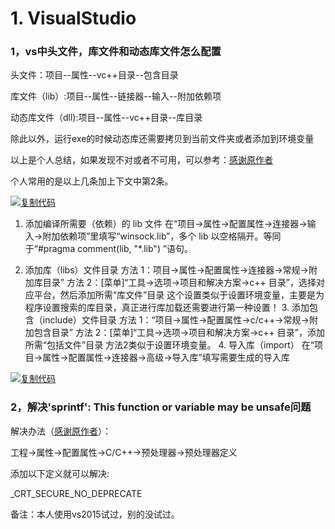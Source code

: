 # 1. VisualStudio
### 1，vs中头文件，库文件和动态库文件怎么配置

头文件：项目--属性--vc++目录--包含目录

库文件（lib）:项目--属性--链接器--输入--附加依赖项

动态库文件（dll):项目--属性--vc++目录--库目录

除此以外，运行exe的时候动态库还需要拷贝到当前文件夹或者添加到环境变量

以上是个人总结，如果发现不对或者不可用，可以参考：[感谢原作者](https://www.cnblogs.com/bluestorm/p/3344803.html)

个人常用的是以上几条加上下文中第2条。

[![复制代码](https://common.cnblogs.com/images/copycode.gif)](javascript:void(0); "复制代码")

1. 添加编译所需要（依赖）的 lib 文件
     在“项目->属性->配置属性->连接器->输入->附加依赖项”里填写“winsock.lib”，多个 lib 以空格隔开。等同于“#pragma comment(lib, "*.lib") ”语句。

2. 添加库（libs）文件目录
     方法 1：项目->属性->配置属性->连接器->常规->附加库目录”
     方法 2：\[菜单\]“工具->选项->项目和解决方案->c++ 目录”，选择对应平台，然后添加所需“库文件”目录
     这个设置类似于设置环境变量，主要是为程序设置搜索的库目录，真正进行库加载还需要进行第一种设置！ 3. 添加包含（include）文件目录
     方法 1：“项目->属性->配置属性->c/c++->常规->附加包含目录”
     方法 2：\[菜单\]“工具->选项->项目和解决方案->c++ 目录”，添加所需“包括文件”目录
     方法2类似于设置环境变量。 4. 导入库（import）
    在“项目->属性->配置属性->连接器->高级->导入库”填写需要生成的导入库

[![复制代码](https://common.cnblogs.com/images/copycode.gif)](javascript:void(0); "复制代码")

###  2，解决'sprintf': This function or variable may be unsafe问题

解决办法（[感谢原作者](https://blog.csdn.net/lbc2100/article/details/78978432)）：

工程->属性->配置属性->C/C++->预处理器->预处理器定义

添加以下定义就可以解决:

\_CRT\_SECURE\_NO\_DEPRECATE

备注：本人使用vs2015试过，别的没试过。
























